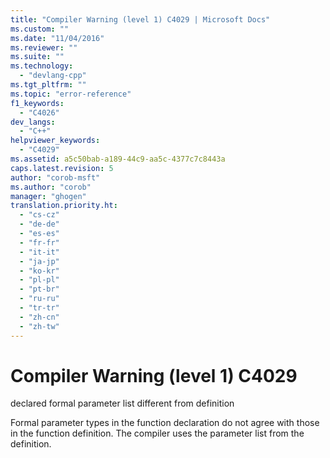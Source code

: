 ```yaml
---
title: "Compiler Warning (level 1) C4029 | Microsoft Docs"
ms.custom: ""
ms.date: "11/04/2016"
ms.reviewer: ""
ms.suite: ""
ms.technology: 
  - "devlang-cpp"
ms.tgt_pltfrm: ""
ms.topic: "error-reference"
f1_keywords: 
  - "C4026"
dev_langs: 
  - "C++"
helpviewer_keywords: 
  - "C4029"
ms.assetid: a5c50bab-a189-44c9-aa5c-4377c7c8443a
caps.latest.revision: 5
author: "corob-msft"
ms.author: "corob"
manager: "ghogen"
translation.priority.ht: 
  - "cs-cz"
  - "de-de"
  - "es-es"
  - "fr-fr"
  - "it-it"
  - "ja-jp"
  - "ko-kr"
  - "pl-pl"
  - "pt-br"
  - "ru-ru"
  - "tr-tr"
  - "zh-cn"
  - "zh-tw"
---
```

# Compiler Warning (level 1) C4029
declared formal parameter list different from definition  
  
 Formal parameter types in the function declaration do not agree with those in the function definition. The compiler uses the parameter list from the definition.